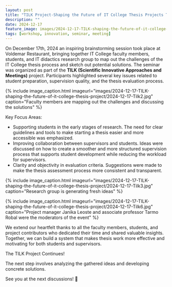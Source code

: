 ```yaml
---
layout: post
title: "TILK Project-Shaping the Future of IT College Thesis Projects Together"
description: ""
date: 2024-12-17
feature_image: images/2024-12-17-TILK-shaping-the-future-of-it-college-thesis-project/cover-tilk.jpg
tags: [workshop, innovation, seminar, meeting]
---
```

On December 17th, 2024 an inspiring brainstorming session took place at Voldemar Restaurant, bringing together IT College faculty members, students, and IT didactics research group to map out the challenges of the IT College thesis process and sketch out potential solutions.
The seminar was organized as part of the **TILK (Scientific Innovative Approaches and Meetings)** project. Participants highlighted several key issues related to student preparation, supervision quality, and the thesis evaluation process.
<!--more-->
{% include image_caption.html imageurl="images/2024-12-17-TILK-shaping-the-future-of-it-college-thesis-project/2024-12-17-Tilk2.jpg" caption="Faculty members are mapping out the challenges and discussing the solutions" %}

Key Focus Areas:
* Supporting students in the early stages of research.
The need for clear guidelines and tools to make starting a thesis easier and more accessible was emphasized.
* Improving collaboration between supervisors and students.
Ideas were discussed on how to create a smoother and more structured supervision process that supports student development while reducing the workload for supervisors.
* Clarity and objectivity in evaluation criteria.
Suggestions were made to make the thesis assessment process more consistent and transparent.

{% include image_caption.html imageurl="images/2024-12-17-TILK-shaping-the-future-of-it-college-thesis-project/2024-12-17-Tilk3.jpg" caption="Research group is generating fresh ideas" %}

{% include image_caption.html imageurl="images/2024-12-17-TILK-shaping-the-future-of-it-college-thesis-project/2024-12-17-Tilk6.jpg" caption="Project manager Janika Leoste and associate professor Tarmo Robal were the moderators of the event" %}

We extend our heartfelt thanks to all the faculty members, students, and project contributors who dedicated their time and shared valuable insights. Together, we can build a system that makes thesis work more effective and motivating for both students and supervisors.

The TILK Project Continues!

The next step involves analyzing the gathered ideas and developing concrete solutions. 

See you at the next discussions! 🚀


